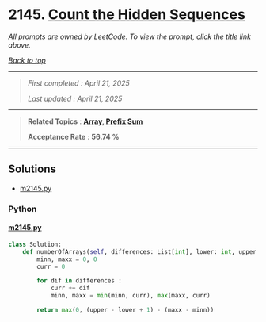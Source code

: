 # 2145. [Count the Hidden Sequences](<https://leetcode.com/problems/count-the-hidden-sequences>)

*All prompts are owned by LeetCode. To view the prompt, click the title link above.*

*[Back to top](<../README.md>)*

------

> *First completed : April 21, 2025*
>
> *Last updated : April 21, 2025*

------

> **Related Topics** : **[Array](<by_topic/Array.md>), [Prefix Sum](<by_topic/Prefix Sum.md>)**
>
> **Acceptance Rate** : **56.74 %**

------

## Solutions

- [m2145.py](<../my-submissions/m2145.py>)
### Python
#### [m2145.py](<../my-submissions/m2145.py>)
```Python
class Solution:
    def numberOfArrays(self, differences: List[int], lower: int, upper: int) -> int:
        minn, maxx = 0, 0
        curr = 0

        for dif in differences :
            curr += dif
            minn, maxx = min(minn, curr), max(maxx, curr)

        return max(0, (upper - lower + 1) - (maxx - minn))
```

